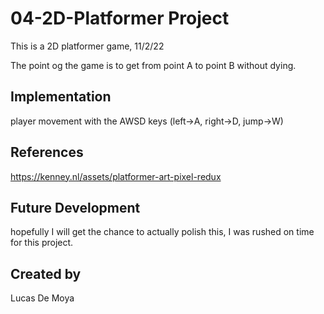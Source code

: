 # 04-2D-Platformer Project
This is a 2D platformer game, 11/2/22

The point og the game is to get from point A to point B without dying. 

## Implementation
player movement with the AWSD keys (left->A, right->D, jump->W)

## References
https://kenney.nl/assets/platformer-art-pixel-redux

## Future Development
hopefully I will get the chance to actually polish this, I was rushed on time for this project.

## Created by
Lucas De Moya
